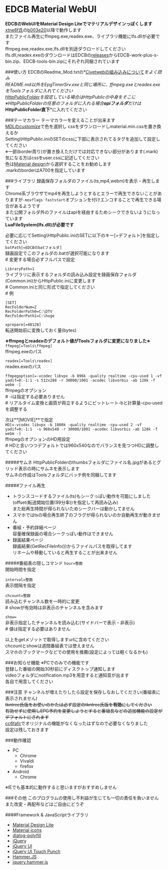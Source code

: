 EDCB Material WebUI
===================

**EDCBのWebUIをMaterial Design Liteでマテリアルデザインっぽくします**  
[xtne6f氏](https://github.com/xtne6f/EDCB)の[b003e20](https://github.com/xtne6f/EDCB/commit/b003e20c553aaee827f279c4989b9a495f776f79)以降で動作します  
またファイル再生にffmpeg.exe,readex.exe、ライブラリ機能にlfs.dllが必要です  
ffmpeg.exe,readex.exe,lfs.dllを別途ダウロードしてください  
lfs.dll,readex.exeのダウンロードはEDCBの[releases](https://github.com/xtne6f/EDCB/releases)からEDCB-work-plus-s-bin.zip、EDCB-tools-bin.zipにそれぞれ同梱されています


###使い方
EDCBのReadme_Mod.txtの*[Civetwebの組み込みについて](https://github.com/xtne6f/EDCB/blob/work-plus-s/Document/Readme_Mod.txt#L420-L486)*をよく読み  
README.md以外をEpgTimerSrv.exeと同じ場所に、ffmpeg.exeとreadex.exeをToolsフォルダに入れてください  
[HttpPublicFolder](https://github.com/xtne6f/EDCB/blob/work-plus-s/Document/Readme_Mod.txt#L443-L446)を設定している場合はHttpPublicの中身をそこに  
※HttpPublicFolderの任意のフォルダに入れる場合**apiフォルダ**だけは***HttpPublicFolder直下***に入れてください  

###テーマカラー
テーマカラーを変えることが出来ます  
[MDLのcustomize](http://www.getmdl.io/customize/index.html)で色を選択し
cssをダウンロードしmaterial.min.cssを置き換えるか  
Setting\HttpPublic.iniのSETのcssに下部に表示されてる<LINK>タグを追加して設定してください  
※一部(border周り)が置き換えただけでは対応できない部分があります(.mark)  
気になる方はcssをuser.cssに記述してください  
色は[Material design](http://www.google.com/design/spec/style/color.html#color-color-palette)から選択することをお勧めします  
.markのborderはA700を指定しています

###ライブラリ
録画保存フォルダのファイル(ts,mp4,webm)を表示・再生します  
Chrome系ブラウザでmp4を再生しようとするとエラーで再生できないことがありますが`-movflags faststart`オプションを付けエンコすることで再生できる場合があるようです  
また公開フォルダ外のファイルはapiを経由するためシークできないようになっています  
**LuaFileSystem(lfs.dll)が必要です**  

必要に応じてSetting\HttpPublic.iniのSETに以下のキー[=デフォルト]を指定してください  
`batPath[=EDCBのbatフォルダ]`  
録画設定でこのフォルダの.batが選択可能になります  
\# 変更する場合必ずフルパスで設定

`LibraryPath=1`  
ライブラリに表示するフォルダの読み込み設定を録画保存フォルダ(Common.ini)からHttpPublic.iniに変更します  
\# Common.iniと同じ形式で指定してください  
\# 例

    [SET]
    RecFolderNum=2
    RecFolderPath0=C:\DTV
    RecFolderPath1=C:\hoge

`xprepare[=48128]`  
転送開始前に変換しておく量(bytes)

**※ffmpegとreadexのデフォルト値がToolsフォルダに変更になりました※**  
`ffmpeg[=Tools\ffmpeg]`  
ffmpeg.exeのパス

`readex[=Tools\readex]`  
readex.exeのパス  

`ffmpegoption[=-vcodec libvpx -b 896k -quality realtime -cpu-used 1 -vf yadif=0:-1:1 -s 512x288 -r 30000/1001 -acodec libvorbis -ab 128k -f webm -]`  
ffmpegのオプション  
\# -iは指定する必要ありません  
\# リアルタイム変換と画質が両立するようにビットレート-bと計算量-cpu-usedを調整する

次は**[MOVIE]**で指定  
`HD[=-vcodec libvpx -b 1800k -quality realtime -cpu-used 2 -vf yadif=0:-1:1  -s 960x540 -r 30000/1001 -acodec libvorbis -ab 128k -f webm -]`  
ffmpegのオプションのHD用設定  
\# HDと言いつつデフォルトでは960x540なのでバランスを見つつHDに調整してください

#####サムネ
HttpPublicFolderのthumbsフォルダにファイル名.jpgがあるとグリッド表示の時にサムネを表示します  
サムネの作成はToolsフォルダにバッチ例を同梱してます

#####ファイル再生
* トランスコードするファイル(ts)もシークっぽい動作を可能にしました(offset(転送開始位置(99分率))を指定して再読み込み)  
また総再生時間が得られないためシークバーは動かしてません  
* スマホではtsの場合再生終了のフラグが得られないのか自動再生が動きません  
* 番組・予約詳細ページ  
容量確保録画の場合シークっぽい動作はできません
* 録画結果ページ  
録画結果(GetRecFileInfo())からファイルパスを取得してます  
リネームや移動していると再生することが出来ません

#####番組表の隠しコマンド
`hour=整数`  
開始時間を指定

`interval=整数`  
表示間隔を指定

`chcount=整数`  
読み込むチャンネル数を一時的に変更  
\# showが有効時は非表示のチャンネルを含みます

`show=`  
非表示指定したチャンネルを読み込む(サイドバーで表示・非表示)  
\# 値は指定する必要はありません  

以上をgetメゾットで取得しますurlに含めてください  
chcountとshowは週間番組表では使えません  
スマホのブックマークなどでの使用を推薦(設定によっては軽くなるかも)

###お知らせ機能
※PCでのみでの機能です  
登録した番組の開始30秒前にディスクトップ通知します  
videoフォルダにnotification.mp3を用意すると通知音が出ます  
各自で用意してください

###注意
チャンネルが増えたりしたら設定を保存しなおしてください(番組表に表示されません)  
~~tkntrec氏版をお使いのかたは必ず設定のtkntrec氏版を**有効**にしてください  
有効せずに使用しEPG予約を変更しようとすると番組長などの追加機能の設定がデフォルトにされます~~  
[cc6fafc](https://github.com/xtne6f/EDCB/commit/cc6fafcbfe5cb558e1ed89f6f3ff62ea5ec620ca)でオリジナルの機能がなくなったはずなので必要なくなりました  
設定は残しておきます

###動作確認

- PC
  - Chrome
  - Vivaldi
  - firefox
- Android
  - Chrome

※IEでも基本的に動作すると思いますがおすすめしません  

###その他
このプログラムの使用し不利益が生じても一切の責任を負いません  
また改変・再配布などはご自由にどうぞ

####Framework & JavaScriptライブラリ

* [Material Design Lite](http://www.getmdl.io)
* [Material icons](https://design.google.com/icons/)
* [dialog-polyfill](https://github.com/GoogleChrome/dialog-polyfill)
* [jQuery](https://jquery.com)
* [jQuery UI](https://jqueryui.com)
* [jQuery UI Touch Punch](http://touchpunch.furf.com)
* [Hammer.JS](http://hammerjs.github.io)
* [jquery.hammer.js](https://github.com/hammerjs/jquery.hammer.js)
